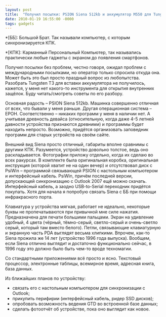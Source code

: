 ```yaml
---
layout: post
title:  "Получил посылки: PSION Siena 512kb и аккумулятор M550 для Tungsten"
date: 2010-01-19 16:55:00 -0000
tags: gadgets
---
```


*[ББ]: Большой Брат. Так называли компьютер, с которым синхронизируется КПК.

*[КПК]: Карманный Персональный Компьютер, так назывались практически любые гаджеты с экраном до появления смартфонов.

Получил посылки без проблем, честно говоря, ожидал проблем с международными посылками, но оператор только спросила откуда она. Может быть это был просто праздный вопрос из любопытства. Разобрать Tungsten T3 для вставки аккумулятора не получилось, кажется, у меня нет какого-то инструмента для открытия внутренних защёлок. Буду читать/смотреть советы по его разбору.

Основная радость – PSION Siena 512kb. Машинка совершенно отличная от всех, что бывали у меня раньше. Другая операционная система – EPOH. Соответственно – никаких программ у меня в наличии нет. А учитывая древность девайса (относительную, когда даже 4-5 летней давности устройства признаются древними) и программы будет находить непросто. Возможно, придётся организовать заповедник программ для старых устройств на своём сайте.

Внешний вид Siena просто отличный, габариты вполне сравнимы с другими КПК. Разумеется, устройство довольно толстое, ведь оно раскладывается. Фотографии приложу отдельно, когда их сделаю во всех ракурсах. В комплекте была оригинальная коробка, оригинальная инструкция (которой хватит не на один вечер) и отсутствовал диск с PsiWin – программой связывающей PSION с настольным компьютером и интерфейсный кабель. PsiWin, причём последней версии, допускающей синхронизацию с Outlook 2007 ещё можно скачать. Интерфейсный кабель, а заодно USB-to-Serial переходник придётся покупать. Хотя для начала я попробую связать Siena с ББ при помощи инфракрасного порта.

Клавиатура у устройства мягкая, работает не идеально, некоторые буквы не пропечатываются при привычной мне силе нажатия. Предназначена для печати большими пальцами. Экран на удивление удобный, 4 цвета (чёрный, тёмно-серый, светло-серый и очень-светло серый, который там вместо белого). Петли, связывающие клавиатурную и экранную часть PDA выглядят весьма хлипкими. Впрочем, как-то Siena прожила же 14 лет (устройство 1996 года выпуска). Вообщем, если Siena отлично выглядит и достаточно функционально сейчас, в 1996 году это должно было быть чем-то вроде техномагии.

Со стандартными приложениями всё просто и ясно. Текстовый процессор, электронные таблицы, всемирное время, адресная книга, база данных.

Из ближайших планов по устройству:

- связать его с настольным компьютером для синхронизации с Outlook;
- прикупить перифирии (интерфейсный кабель, ридер SSD дисков);
- опробовать возможность ведения GTD во встроенной базе данных;
- сделать фотоотчёт об устройстве, пока оно выглядит как новое.